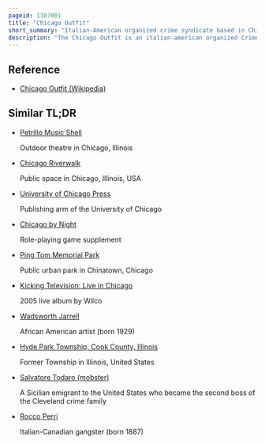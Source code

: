 ```yaml
---
pageid: 1387001
title: "Chicago Outfit"
short_summary: "Italian-American organized crime syndicate based in Chicago, Illinois"
description: "The Chicago Outfit is an italian-american organized Crime Syndicate or Crime Family based in Chicago Illinois which originated in 1910 on the City's south Side. It is part of the larger Italian-American Mafia."
---
```


## Reference

- [Chicago Outfit (Wikipedia)](https://en.wikipedia.org/?curid=1387001)

## Similar TL;DR

- [Petrillo Music Shell](/tldr/en/petrillo-music-shell)

  Outdoor theatre in Chicago, Illinois

- [Chicago Riverwalk](/tldr/en/chicago-riverwalk)

  Public space in Chicago, Illinois, USA

- [University of Chicago Press](/tldr/en/university-of-chicago-press)

  Publishing arm of the University of Chicago

- [Chicago by Night](/tldr/en/chicago-by-night)

  Role-playing game supplement

- [Ping Tom Memorial Park](/tldr/en/ping-tom-memorial-park)

  Public urban park in Chinatown, Chicago

- [Kicking Television: Live in Chicago](/tldr/en/kicking-television-live-in-chicago)

  2005 live album by Wilco

- [Wadsworth Jarrell](/tldr/en/wadsworth-jarrell)

  African American artist (born 1929)

- [Hyde Park Township, Cook County, Illinois](/tldr/en/hyde-park-township-cook-county-illinois)

  Former Township in Illinois, United States

- [Salvatore Todaro (mobster)](/tldr/en/salvatore-todaro-mobster)

  A Sicilian emigrant to the United States who became the second boss of the Cleveland crime family

- [Rocco Perri](/tldr/en/rocco-perri)

  Italian-Canadian gangster (born 1887)
